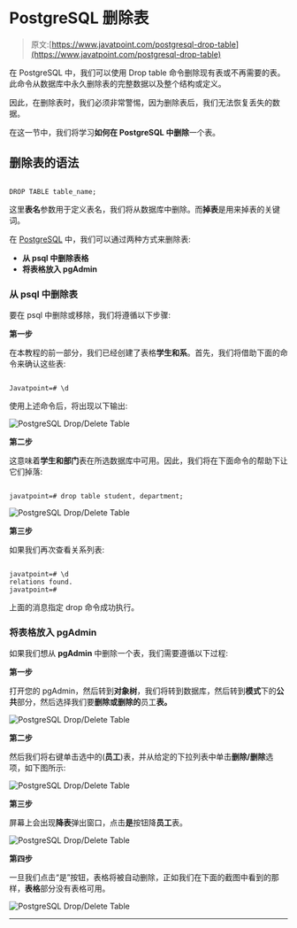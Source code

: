# PostgreSQL 删除表

> 原文:[https://www.javatpoint.com/postgresql-drop-table](https://www.javatpoint.com/postgresql-drop-table)

在 PostgreSQL 中，我们可以使用 Drop table 命令删除现有表或不再需要的表。此命令从数据库中永久删除表的完整数据以及整个结构或定义。

因此，在删除表时，我们必须非常警惕，因为删除表后，我们无法恢复丢失的数据。

在这一节中，我们将学习**如何在 PostgreSQL 中删除**一个表。

## 删除表的语法

```

DROP TABLE table_name;

```

这里**表名**参数用于定义表名，我们将从数据库中删除。而**掉表**是用来掉表的关键词。

在 [PostgreSQL](https://www.javatpoint.com/postgresql-tutorial) 中，我们可以通过两种方式来删除表:

*   **从 psql 中删除表格**
*   **将表格放入 pgAdmin**

### 从 psql 中删除表

要在 psql 中删除或移除，我们将遵循以下步骤:

**第一步**

在本教程的前一部分，我们已经创建了表格**学生和系**。首先，我们将借助下面的命令来确认这些表:

```

Javatpoint=# \d

```

使用上述命令后，将出现以下输出:

![PostgreSQL Drop/Delete Table](../Images/b89f7d66180349a0edee95af755d9a67.png)

**第二步**

这意味着**学生和部门**表在所选数据库中可用。因此，我们将在下面命令的帮助下让它们掉落:

```

javatpoint=# drop table student, department;

```

![PostgreSQL Drop/Delete Table](../Images/dd26f369c8115c4e24937f3dfdf13cf6.png)

**第三步**

如果我们再次查看关系列表:

```

javatpoint=# \d
relations found.
javatpoint=# 

```

上面的消息指定 drop 命令成功执行。

### 将表格放入 pgAdmin

如果我们想从 **pgAdmin** 中删除一个表，我们需要遵循以下过程:

**第一步**

打开您的 pgAdmin，然后转到**对象树**，我们将转到数据库，然后转到**模式**下的**公共**部分，然后选择我们要**删除或删除的**员工**表。**

![PostgreSQL Drop/Delete Table](../Images/5339b4e11061adc76d25b661436bc6c7.png)

**第二步**

然后我们将右键单击选中的(**员工**)表，并从给定的下拉列表中单击**删除/删除**选项，如下图所示:

![PostgreSQL Drop/Delete Table](../Images/5152b797a9490929ce8cc232a0d581cc.png)

**第三步**

屏幕上会出现**降表**弹出窗口，点击**是**按钮降**员工**表。

![PostgreSQL Drop/Delete Table](../Images/1a513a030606b5153e1ae19b0c8fd15a.png)

**第四步**

一旦我们点击“是”按钮，表格将被自动删除，正如我们在下面的截图中看到的那样，**表格**部分没有表格可用。

![PostgreSQL Drop/Delete Table](../Images/21d9698dad287e6465cf47f853d76be6.png)

* * *
